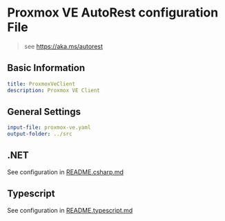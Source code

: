 # Proxmox VE AutoRest configuration File

> see https://aka.ms/autorest

## Basic Information

```yaml
title: ProxmoxVeClient
description: Proxmox VE Client
```

## General Settings

```yaml
input-file: proxmox-ve.yaml
output-folder: ../src
```

## .NET

See configuration in [README.csharp.md](./README.csharp.md)

## Typescript

See configuration in [README.typescript.md](./README.typescript.md)
